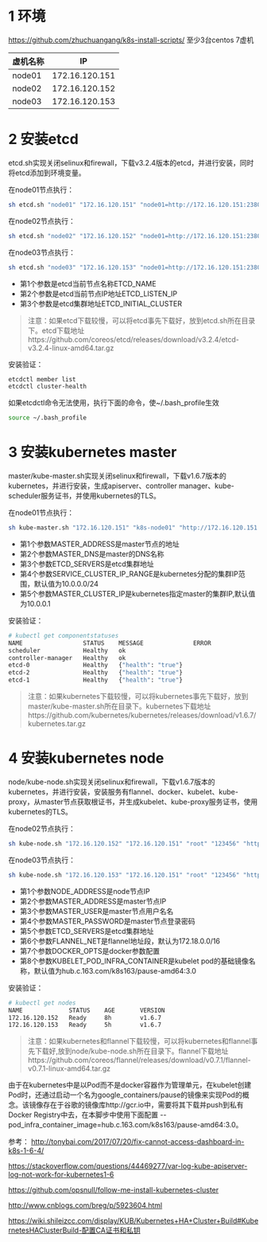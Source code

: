 # 1 环境
https://github.com/zhuchuangang/k8s-install-scripts/
至少3台centos 7虚机

| 虚机名称        | IP            |
| ------------- |:-------------:|
| node01        | 172.16.120.151|
| node02        | 172.16.120.152|
| node03        | 172.16.120.153|


# 2 安装etcd

etcd.sh实现关闭selinux和firewall，下载v3.2.4版本的etcd，并进行安装，同时将etcd添加到环境变量。

在node01节点执行：
```bash
sh etcd.sh "node01" "172.16.120.151" "node01=http://172.16.120.151:2380,node02=http://172.16.120.152:2380,node03=http://172.16.120.153:2380"
```

在node02节点执行：
```bash
sh etcd.sh "node02" "172.16.120.152" "node01=http://172.16.120.151:2380,node02=http://172.16.120.152:2380,node03=http://172.16.120.153:2380"
```

在node03节点执行：
```bash
sh etcd.sh "node03" "172.16.120.153" "node01=http://172.16.120.151:2380,node02=http://172.16.120.152:2380,node03=http://172.16.120.153:2380"
```

- 第1个参数是etcd当前节点名称ETCD_NAME
- 第2个参数是etcd当前节点IP地址ETCD_LISTEN_IP
- 第3个参数是etcd集群地址ETCD_INITIAL_CLUSTER

>注意：如果etcd下载较慢，可以将etcd事先下载好，放到etcd.sh所在目录下。etcd下载地址https://github.com/coreos/etcd/releases/download/v3.2.4/etcd-v3.2.4-linux-amd64.tar.gz


安装验证：
```bash
etcdctl member list
etcdctl cluster-health
```
如果etcdctl命令无法使用，执行下面的命令，使~/.bash_profile生效
```bash
source ~/.bash_profile
```

# 3 安装kubernetes master
master/kube-master.sh实现关闭selinux和firewall，下载v1.6.7版本的kubernetes，并进行安装，生成apiserver、controller manager、kube-scheduler服务证书，并使用kubernetes的TLS。

在node01节点执行：
```bash
sh kube-master.sh "172.16.120.151" "k8s-node01" "http://172.16.120.151:2379,http://172.16.120.152:2379,http://172.16.120.153:2379"
```

- 第1个参数MASTER_ADDRESS是master节点的地址
- 第2个参数MASTER_DNS是master的DNS名称
- 第3个参数ETCD_SERVERS是etcd集群地址
- 第4个参数SERVICE_CLUSTER_IP_RANGE是kubernetes分配的集群IP范围，默认值为10.0.0.0/24
- 第5个参数MASTER_CLUSTER_IP是kubernetes指定master的集群IP,默认值为10.0.0.1

安装验证：
```bash
# kubectl get componentstatuses
NAME                 STATUS    MESSAGE              ERROR
scheduler            Healthy   ok
controller-manager   Healthy   ok
etcd-0               Healthy   {"health": "true"}
etcd-2               Healthy   {"health": "true"}
etcd-1               Healthy   {"health": "true"}
```


>注意：如果kubernetes下载较慢，可以将kubernetes事先下载好，放到master/kube-master.sh所在目录下。kubernetes下载地址https://github.com/kubernetes/kubernetes/releases/download/v1.6.7/kubernetes.tar.gz

# 4 安装kubernetes node
node/kube-node.sh实现关闭selinux和firewall，下载v1.6.7版本的kubernetes，并进行安装，安装服务有flannel、docker、kubelet、kube-proxy，从master节点获取根证书，并生成kubelet、kube-proxy服务证书，使用kubernetes的TLS。

在node02节点执行：
```bash
sh kube-node.sh "172.16.120.152" "172.16.120.151" "root" "123456" "http://172.16.120.151:2379,http://172.16.120.152:2379,http://172.16.120.153:2379"
```

在node03节点执行：
```bash
sh kube-node.sh "172.16.120.153" "172.16.120.151" "root" "123456" "http://172.16.120.151:2379,http://172.16.120.152:2379,http://172.16.120.153:2379"
```

- 第1个参数NODE_ADDRESS是node节点IP
- 第2个参数MASTER_ADDRESS是master节点IP
- 第3个参数MASTER_USER是master节点用户名名
- 第4个参数MASTER_PASSWORD是master节点登录密码
- 第5个参数ETCD_SERVERS是etcd集群地址
- 第6个参数FLANNEL_NET是flannel地址段，默认为172.18.0.0/16
- 第7个参数DOCKER_OPTS是docker参数配置
- 第8个参数KUBELET_POD_INFRA_CONTAINER是kubelet pod的基础镜像名称，默认值为hub.c.163.com/k8s163/pause-amd64:3.0

安装验证：
```bash
# kubectl get nodes
NAME             STATUS    AGE       VERSION
172.16.120.152   Ready     8h        v1.6.7
172.16.120.153   Ready     5h        v1.6.7
```

>注意：如果kubernetes和flannel下载较慢，可以将kubernetes和flannel事先下载好,放到node/kube-node.sh所在目录下。flannel下载地址https://github.com/coreos/flannel/releases/download/v0.7.1/flannel-v0.7.1-linux-amd64.tar.gz

由于在kubernetes中是以Pod而不是docker容器作为管理单元，在kubelet创建Pod时，还通过启动一个名为google_containers/pause的镜像来实现Pod的概念。该镜像存在于谷歌的镜像库http://gcr.io中，需要将其下载并push到私有Docker Registry中去，在本脚步中使用下面配置 --pod_infra_container_image=hub.c.163.com/k8s163/pause-amd64:3.0。


参考：
http://tonybai.com/2017/07/20/fix-cannot-access-dashboard-in-k8s-1-6-4/

https://stackoverflow.com/questions/44469277/var-log-kube-apiserver-log-not-work-for-kubernetes1-6

https://github.com/opsnull/follow-me-install-kubernetes-cluster

http://www.cnblogs.com/breg/p/5923604.html

https://wiki.shileizcc.com/display/KUB/Kubernetes+HA+Cluster+Build#KubernetesHAClusterBuild-配置CA证书和私钥
